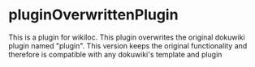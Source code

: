 # pluginOverwrittenPlugin
This is a plugin for wikiIoc. This plugin overwrites the original dokuwiki plugin named "plugin". This version keeps the original functionality and therefore is compatible with any dokuwiki's template and plugin
